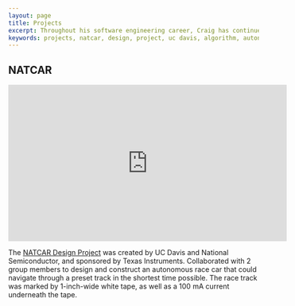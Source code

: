 ```yaml
---
layout: page
title: Projects
excerpt: Throughout his software engineering career, Craig has continued to expand his portfolio with diverse projects that show his skills and versatility as an engineer.
keywords: projects, natcar, design, project, uc davis, algorithm, autonomous, racecar, sensor, software 
---
```


## NATCAR

<!-- youtube iframe -->
<div class="iframe-resp-container">
  <iframe width="560" height="315" src="https://www.youtube.com/embed/0bBvv3uwCsM" frameborder="0" allowfullscreen></iframe>
</div>

The [NATCAR Design Project](http://www.ece.ucdavis.edu/natcar/) was created by UC Davis and National Semiconductor, and sponsored by Texas Instruments. Collaborated with 2 group members to design and construct an autonomous race car that could navigate through a preset track in the shortest time possible. The race track was marked by 1-inch-wide white tape, as well as a 100 mA current underneath the tape.